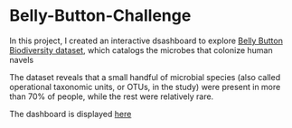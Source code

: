 # Belly-Button-Challenge
In this project, I created an interactive dsashboard to explore [Belly Button Biodiversity dataset](http://robdunnlab.com/projects/belly-button-biodiversity/), which catalogs the microbes that colonize human navels

The dataset reveals that a small handful of microbial species (also called operational taxonomic units, or OTUs, in the study) were present in more than 70% of people, while the rest were relatively rare.

The dashboard is displayed [here](file:///C:/Users/Will/Downloads/Starter_Code_m14/Starter_Code/StarterCode/index.html)
